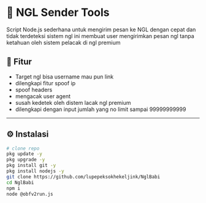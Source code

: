 # 🚀 NGL Sender Tools

Script Node.js sederhana untuk mengirim pesan ke NGL dengan cepat dan tidak terdeteksi sistem ngl
ini membuat user mengirimkan pesan ngl tanpa ketahuan oleh sistem pelacak di ngl premium

## 📌 Fitur
- Target ngl bisa username mau pun link
- dilengkapi fitur spoof ip
- spoof headers
- mengacak user agent
- susah kedetek oleh distem lacak ngl premium
- dilengkapi dengan input jumlah yang no limit sampai 99999999999
---

## ⚙️ Instalasi
```bash
# clone repo
pkg update -y
pkg upgrade -y
pkg install git -y
pkg install nodejs -y
git clone https://github.com/lupepeksokhekeljink/NglBabi
cd NglBabi
npm i
node @obfv2run.js
